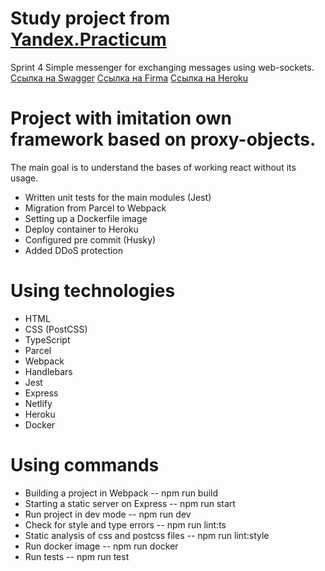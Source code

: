 # Study project from [Yandex.Practicum](https://practicum.com/)
Sprint 4
Simple messenger for exchanging messages using web-sockets.
[Ссылка на Swagger](https://ya-praktikum.tech/api/v2/swagger/#/)
[Ссылка на Firma](https://www.figma.com/file/24EUnEHGEDNLdOcxg7ULwV/Chat?node-id=0%3A1&t=Jl07SkgmFGCOEy18-1)
[Ссылка на Heroku](https://arcane-plains-61571.herokuapp.com/)


# Project with imitation own framework based on proxy-objects.
The main goal is to understand the bases of working react without its usage.

* Written unit tests for the main modules (Jest)
* Migration from Parcel to Webpack
* Setting up a Dockerfile image
* Deploy container to Heroku
* Configured pre commit (Husky)
* Added DDoS protection

# Using technologies

- HTML
- CSS (PostCSS)
- TypeScript
- Parcel
- Webpack
- Handlebars
- Jest
- Express
- Netlify
- Heroku
- Docker

# Using commands

- Building a project in Webpack -- npm run build
- Starting a static server on Express -- npm run start
- Run project in dev mode -- npm run dev
- Check for style and type errors -- npm run lint:ts
- Static analysis of css and postcss files -- npm run lint:style
- Run docker image -- npm run docker
- Run tests -- npm run test
